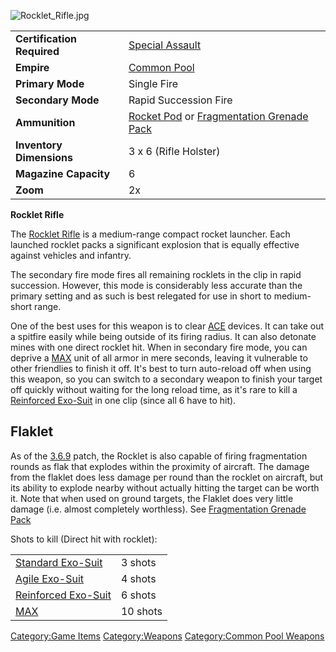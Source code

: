 ![](Rocklet_Rifle.jpg "Rocklet_Rifle.jpg")

|                            |                                                                                                            |
|----------------------------|------------------------------------------------------------------------------------------------------------|
| **Certification Required** | [Special Assault](Special_Assault "wikilink")                                                              |
| **Empire**                 | [Common Pool](Common_Pool "wikilink")                                                                      |
| **Primary Mode**           | Single Fire                                                                                                |
| **Secondary Mode**         | Rapid Succession Fire                                                                                      |
| **Ammunition**             | [Rocket Pod](Rocket_Pod "wikilink") or [Fragmentation Grenade Pack](Fragmentation_Grenade_Pack "wikilink") |
| **Inventory Dimensions**   | 3 x 6 (Rifle Holster)                                                                                      |
| **Magazine Capacity**      | 6                                                                                                          |
| **Zoom**                   | 2x                                                                                                         |

**Rocklet Rifle**

The [Rocklet Rifle](Rocklet_Rifle "wikilink") is a medium-range compact
rocket launcher. Each launched rocklet packs a significant explosion
that is equally effective against vehicles and infantry.

The secondary fire mode fires all remaining rocklets in the clip in
rapid succession. However, this mode is considerably less accurate than
the primary setting and as such is best relegated for use in short to
medium-short range.

One of the best uses for this weapon is to clear [ACE](ACE "wikilink")
devices. It can take out a spitfire easily while being outside of its
firing radius. It can also detonate mines with one direct rocklet hit.
When in secondary fire mode, you can deprive a [MAX](MAX "wikilink")
unit of all armor in mere seconds, leaving it vulnerable to other
friendlies to finish it off. It's best to turn auto-reload off when
using this weapon, so you can switch to a secondary weapon to finish
your target off quickly without waiting for the long reload time, as
it's rare to kill a [Reinforced
Exo-Suit](Reinforced_Exo-Suit "wikilink") in one clip (since all 6 have
to hit).

## Flaklet

As of the [3.6.9](3.6.9 "wikilink") patch, the Rocklet is also capable
of firing fragmentation rounds as flak that explodes within the
proximity of aircraft. The damage from the flaklet does less damage per
round than the rocklet on aircraft, but its ability to explode nearby
without actually hitting the target can be worth it. Note that when used
on ground targets, the Flaklet does very little damage (i.e. almost
completely worthless). See [Fragmentation Grenade
Pack](Fragmentation_Grenade_Pack "wikilink")

Shots to kill (Direct hit with rocklet):

|                                                       |          |
|-------------------------------------------------------|----------|
| [Standard Exo-Suit](Standard_Exo-Suit "wikilink")     | 3 shots  |
| [Agile Exo-Suit](Agile_Exo-Suit "wikilink")           | 4 shots  |
| [Reinforced Exo-Suit](Reinforced_Exo-Suit "wikilink") | 6 shots  |
| [MAX](MAX "wikilink")                                 | 10 shots |

[Category:Game Items](Category:Game_Items "wikilink")
[Category:Weapons](Category:Weapons "wikilink") [Category:Common Pool
Weapons](Category:Common_Pool_Weapons "wikilink")